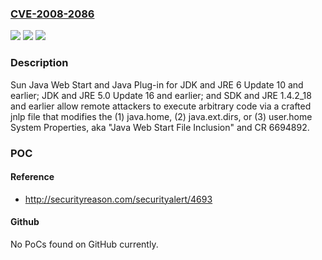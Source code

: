 ### [CVE-2008-2086](https://cve.mitre.org/cgi-bin/cvename.cgi?name=CVE-2008-2086)
![](https://img.shields.io/static/v1?label=Product&message=n%2Fa&color=blue)
![](https://img.shields.io/static/v1?label=Version&message=n%2Fa%20&color=brightgreen)
![](https://img.shields.io/static/v1?label=Vulnerability&message=n%2Fa&color=brightgreen)

### Description

Sun Java Web Start and Java Plug-in for JDK and JRE 6 Update 10 and earlier; JDK and JRE 5.0 Update 16 and earlier; and SDK and JRE 1.4.2_18 and earlier allow remote attackers to execute arbitrary code via a crafted jnlp file that modifies the (1) java.home, (2) java.ext.dirs, or (3) user.home System Properties, aka "Java Web Start File Inclusion" and CR 6694892.

### POC

#### Reference
- http://securityreason.com/securityalert/4693

#### Github
No PoCs found on GitHub currently.

